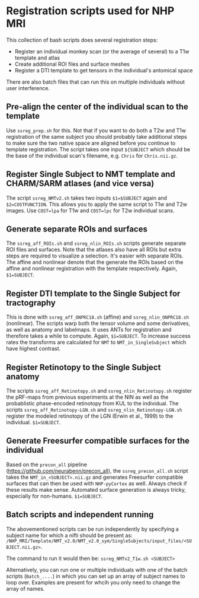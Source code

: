 # Registration scripts used for NHP MRI    
This collection of bash scripts does several registration steps:
- Register an individual monkey scan (or the average of several) to a T1w template and atlas    
- Create additional ROI files and surface meshes
- Register a DTI template to get tensors in the individual's antomical space    

There are also batch files that can run this on multiple individuals without user interference.   

## Pre-align the center of the individual scan to the template       
Use `ssreg_prep.sh` for this. Not that if you want to do both a T2w and T1w registration of the same subject you should 
probably take additional steps to make sure the two native space are aligned before you continue to template registration. The script 
takes one input `${SUBJECT` which should be the base of the individual scan's filename, e.g. `Chris` for `Chris.nii.gz`.    

## Register Single Subject to NMT template and CHARM/SARM atlases (and vice versa)           
The script `ssreg_NMTv2.sh` takes two inputs `$1=$SUBJECT` again and `$2=COSTFUNCTION`. This allows you to apply the same 
script to T1w and T2w images. Use `COST=lpa` for T1w and `COST=lpc` for T2w individual scans.     

## Generate separate ROIs and surfaces     
The `ssreg_aff_ROIs.sh` and `ssreg_nlin_ROIs.sh` scripts generate separate ROI files and surfaces. Note that
the atlases also have all ROIs but extra steps are required to visualize a selection. It's easier with separate ROIs. The affine and nonlinear denote that the generate the ROIs based on the affine and nonlinear registration with the template respectively. Again, `$1=SUBJECT`.    

## Register DTI template to the Single Subject for tractography       
This is done with `ssreg_aff_ONPRC18.sh` (affine) and `ssreg_nlin_ONPRC18.sh` (nonlinear). The scripts
warp both the tensor volume and some derivatives, as well as anatomy and labelmaps. It uses ANTs for registration and therefore
takes a while to compute. Again, `$1=SUBJECT`. To increase success rates the transforms are calculated for `NMT` to `NMT_in_SingleSubject` which have highest contrast.     

## Register Retinotopy to the Single Subject anatomy    
The scripts `ssreg_aff_Retinotopy.sh` and `ssreg_nlin_Retinotopy.sh` register the pRF-maps from previous experiments at the NIN
as well as the probablistic phase-encoded retinotopy from KUL to the individual. The scripts `ssreg_aff_Retinotopy-LGN.sh`
and `ssreg_nlin_Retinotopy-LGN.sh` register the modeled retinotopy of the LGN (Erwin et al., 1999) to the individual. `$1=SUBJECT`.     

## Generate Freesurfer compatible surfaces for the individual    
Based on the `precon_all` pipeline (https://github.com/neurabenn/precon_all), the `ssreg_precon_all.sh` script takes the 
`NMT_in_<SUBJECT>.nii.gz` and generates Freesurfer compatible surfaces that can then be used with `NHP-pyCortex` as well.
Always check if these results make sense. Automated surface generation is always tricky, especially for non-humans. `$1=SUBJECT`.        

## Batch scripts and independent running       
The abovementioned scripts can be run independently by specifying a subject name for which a nifti should be present as:    
`/NHP_MRI/Template/NMT_v2.0/NMT_v2.0_sym/SingleSubjects/input_files/<SUBJECT.nii.gz>`.      

The command to run it would then be:
`ssreg_NMTv2_T1w.sh <SUBJECT>`    

Alternatively, you can run one or multiple individuals with one of the batch scripts (`Batch_....`) in which you can set up an array of subject names to loop over. Examples are present for whcih you only need to change the array of names.    




